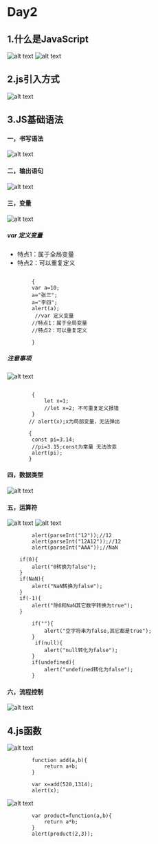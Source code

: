 # Day2
## 1.什么是JavaScript
![alt text](../图片/Day2_1.png)
![alt text](../图片/Day2_2.jpg)
## 2.js引入方式
![alt text](../图片/Day2_3.png)
## 3.JS基础语法
#### 一，书写语法
![alt text](../图片/Day2_4.png)
#### 二，输出语句
![alt text](../图片/Day2_5.png)
#### 三，变量
![alt text](../图片/Day2_6.png)

##### var 定义变量
- 特点1：属于全局变量
- 特点2：可以重复定义
~~~~

        {
        var a=10;
        a="张三";
        a="李四";
        alert(a);
         //var 定义变量
        //特点1：属于全局变量
        //特点2：可以重复定义
        
        }

~~~~
##### 注意事项
![alt text](../图片/Day2_7.png)
~~~~

        {
            let x=1;
            //let x=2; 不可重复定义报错
        }
       // alert(x);x为局部变量，无法弹出

       {
        const pi=3.14;
        //pi=3.15;const为常量 无法改变
        alert(pi);
       }

~~~~
#### 四，数据类型
![alt text](../图片/Day2_8.png)
#### 五，运算符
![alt text](../图片/Day2_9.png)
![alt text](../图片/Day2_10.png)
~~~~
        alert(parseInt("12"));//12
        alert(parseInt("12A12"));//12
        alert(parseInt("AAA"));//NaN
~~~~
        if(0){
            alert("0转换为false");
        }
        if(NaN){
            alert("NaN转换为false");
        }
        if(-1){
            alert("除0和NaN其它数字转换为true");
        }
~~~~
        if(""){
            alert("空字符串为false,其它都是true");
        }
         if(null){
            alert("null转化为false");
        }
        if(undefined){
            alert("undefined转化为false");
        }
~~~~
#### 六，流程控制
![alt text](../图片/Day2_11.png)
## 4.js函数
![alt text](../图片/Day2_12.png)
~~~~
        function add(a,b){
            return a+b;
        }

        var x=add(520,1314);
        alert(x);
~~~~
![alt text](../图片/Day2_13.png)
~~~~
        var product=function(a,b){
            return a*b;
        }
        alert(product(2,3));
~~~~
##







